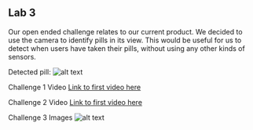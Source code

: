 ## Lab 3

Our open ended challenge relates to our current product. 
We decided to use the camera to identify pills in its view. 
This would be useful for us to detect when users have taken their pills, without using any other kinds of sensors.

Detected pill:
![alt text](https://github.com/UCSD-Product-Engineering/140b-group-the_segfaults/blob/master/Lab3/challenge2.jpg)

Challenge 1 Video
<a href="https://youtu.be/P4suh0F8VTo" target="_blank">
Link to first video here</a>
<a href="
" target="_blank"></a>


Challenge 2 Video
<a href="https://youtu.be/JXGdeV3VO5g" target="_blank">
Link to first video here</a>
<a href="
" target="_blank"></a>


Challenge 3 Images
![alt text](https://github.com/UCSD-Product-Engineering/140b-group-the_segfaults/blob/master/Lab3/challenge3.jpg)
